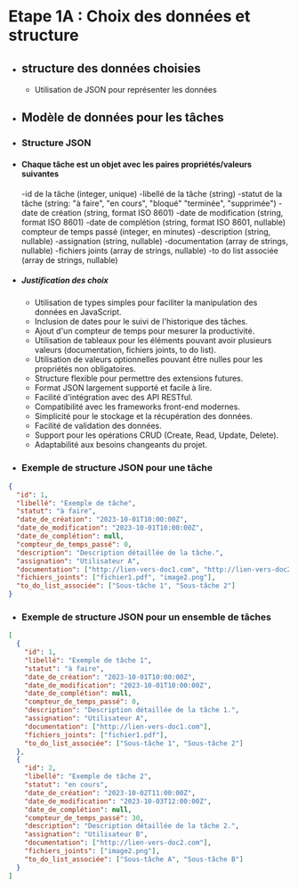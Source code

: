 # Etape 1A : Choix des données et structure

- ## structure des données choisies
  
  - Utilisation de JSON pour représenter les données
  
- ## Modèle de données pour les tâches
  
- ### Structure JSON

- #### Chaque tâche est un objet avec les paires propriétés/valeurs suivantes

    -id de la tâche (integer, unique)
    -libellé de la tâche (string)
    -statut de la tâche (string: "à faire", "en cours", "bloqué" "terminée", "supprimée")
    -date de création (string, format ISO 8601)
    -date de modification (string, format ISO 8601)
    -date de complétion (string, format ISO 8601, nullable)
    compteur de temps passé (integer, en minutes)
    -description (string, nullable)
    -assignation (string, nullable)
    -documentation (array de strings, nullable)
    -fichiers joints (array de strings, nullable)
    -to do list associée (array de strings, nullable)

- ##### Justification des choix

  - Utilisation de types simples pour faciliter la manipulation des données en JavaScript.
  - Inclusion de dates pour le suivi de l'historique des tâches.
  - Ajout d'un compteur de temps pour mesurer la productivité.
  - Utilisation de tableaux pour les éléments pouvant avoir plusieurs valeurs (documentation, fichiers joints, to do list).
  - Utilisation de valeurs optionnelles pouvant être nulles pour les propriétés non obligatoires.
  - Structure flexible pour permettre des extensions futures.
  - Format JSON largement supporté et facile à lire.
  - Facilité d'intégration avec des API RESTful.
  - Compatibilité avec les frameworks front-end modernes.
  - Simplicité pour le stockage et la récupération des données.
  - Facilité de validation des données.
  - Support pour les opérations CRUD (Create, Read, Update, Delete).
  - Adaptabilité aux besoins changeants du projet.

- ### Exemple de structure JSON pour une tâche

```json
{
  "id": 1,
  "libellé": "Exemple de tâche",
  "statut": "à faire",
  "date_de_création": "2023-10-01T10:00:00Z",
  "date_de_modification": "2023-10-01T10:00:00Z",
  "date_de_complétion": null,
  "compteur_de_temps_passé": 0,
  "description": "Description détaillée de la tâche.",
  "assignation": "Utilisateur A",
  "documentation": ["http://lien-vers-doc1.com", "http://lien-vers-doc2.com"],
  "fichiers_joints": ["fichier1.pdf", "image2.png"],
  "to_do_list_associée": ["Sous-tâche 1", "Sous-tâche 2"]
}
```

- ### Exemple de structure JSON pour un ensemble de tâches

```json
[
  {
    "id": 1,
    "libellé": "Exemple de tâche 1",
    "statut": "à faire",
    "date_de_création": "2023-10-01T10:00:00Z",
    "date_de_modification": "2023-10-01T10:00:00Z",
    "date_de_complétion": null,
    "compteur_de_temps_passé": 0,
    "description": "Description détaillée de la tâche 1.",
    "assignation": "Utilisateur A",
    "documentation": ["http://lien-vers-doc1.com"],
    "fichiers_joints": ["fichier1.pdf"],
    "to_do_list_associée": ["Sous-tâche 1", "Sous-tâche 2"]
  },
  {
    "id": 2,
    "libellé": "Exemple de tâche 2",
    "statut": "en cours",
    "date_de_création": "2023-10-02T11:00:00Z",
    "date_de_modification": "2023-10-03T12:00:00Z",
    "date_de_complétion": null,
    "compteur_de_temps_passé": 30,
    "description": "Description détaillée de la tâche 2.",
    "assignation": "Utilisateur B",
    "documentation": ["http://lien-vers-doc2.com"],
    "fichiers_joints": ["image2.png"],
    "to_do_list_associée": ["Sous-tâche A", "Sous-tâche B"]
  }
]
```
